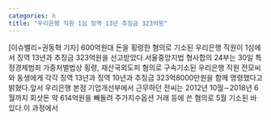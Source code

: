 ```yaml
---
categories: h
title: "우리은행 직원 1심 징역 13년 추징금 323억원"
---
```

[이슈밸리=권동혁 기자] 600억원대 돈을 횡령한 혐의로 기소된 우리은행 직원이 1심에서 징역 13년과 추징금 323억원을 선고받았다.서울중앙지법 형사합의 24부는 30일 특정경제범죄 가중처벌법상 횡령, 재산국외도피 혐의로 구속기소된 우리은행 직원 전모씨와 동생에게 각각 징역 13년과 징역 10년과 추징금 323억8000만원을 함께 명령했다고 밝혔다.앞서 우리은행 본점 기업개선부에서 근무하던 전씨는 2012년 10월∼2018년 6월까지 회삿돈 약 614억원을 빼돌려 주가지수옵션 거래 등에 쓴 혐의로 5월 기소된 바 있다.이 과정에서